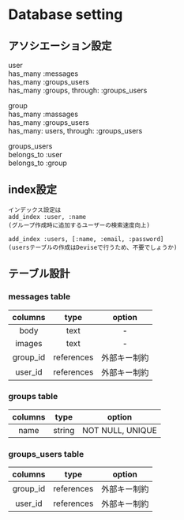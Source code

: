 
# Database setting



## アソシエーション設定

user  
    has_many :messages  
    has_many :groups_users  
    has_many :groups, through: :groups_users  

group  
    has_many :massages  
    has_many :groups_users  
    has_many: users, through: :groups_users  

groups_users  
    belongs_to :user  
    belongs_to :group  


## index設定
    インデックス設定は  
    add_index :user, :name  
    (グループ作成時に追加するユーザーの検索速度向上)  

    add_index :users, [:name, :email, :password]  
    (usersテーブルの作成はDeviseで行うため、不要でしょうか)  


## テーブル設計

### messages table
|columns|type|option|
|:-:|:-:|:-:|
|body|text|-|
|images|text|-|
|group_id|references|外部キー制約|
|user_id|references|外部キー制約|


### groups table
|columns|type|option|
|:-:|:-:|:-:|
|name|string|NOT NULL, UNIQUE|


### groups_users table
|columns|type|option|
|:-:|:-:|:-:|
|group_id|references|外部キー制約|
|user_id|references|外部キー制約|

